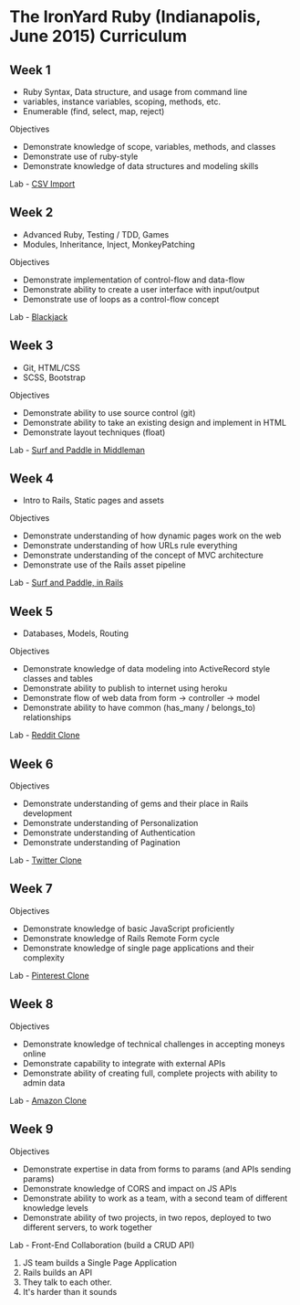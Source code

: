 The IronYard Ruby (Indianapolis, June 2015) Curriculum
============================

Week 1
------

-	Ruby Syntax, Data structure, and usage from command line
-	variables, instance variables, scoping, methods, etc.
-	Enumerable (find, select, map, reject)

Objectives

-	Demonstrate knowledge of scope, variables, methods, and classes
-	Demonstrate use of ruby-style
-	Demonstrate knowledge of data structures and modeling skills

Lab - [CSV Import](https://github.com/theironyard/rb-assignments/tree/master/projects/csv)

Week 2
------

-	Advanced Ruby, Testing / TDD, Games
-	Modules, Inheritance, Inject, MonkeyPatching

Objectives

-	Demonstrate implementation of control-flow and data-flow
-	Demonstrate ability to create a user interface with input/output
-	Demonstrate use of loops as a control-flow concept

Lab - [Blackjack](https://github.com/theironyard/rb-assignments/tree/master/projects/blackjack)

Week 3
------

-	Git, HTML/CSS
-	SCSS, Bootstrap

Objectives

-	Demonstrate ability to use source control (git)
-	Demonstrate ability to take an existing design and implement in HTML
-	Demonstrate layout techniques (float)

Lab - [Surf and Paddle in Middleman](https://github.com/theironyard/rb-assignments/tree/master/projects/surfandpaddle)

Week 4
------

-	Intro to Rails, Static pages and assets

Objectives

-	Demonstrate understanding of how dynamic pages work on the web
-	Demonstrate understanding of how URLs rule everything
-	Demonstrate understanding of the concept of MVC architecture
-	Demonstrate use of the Rails asset pipeline

Lab - [Surf and Paddle, in Rails](https://github.com/theironyard/rb-assignments/tree/master/projects/surfandpaddle-rails)

Week 5
------

-	Databases, Models, Routing

Objectives

-	Demonstrate knowledge of data modeling into ActiveRecord style classes and tables
-	Demonstrate ability to publish to internet using heroku
-	Demonstrate flow of web data from form -> controller -> model
-	Demonstrate ability to have common (has_many / belongs_to) relationships

Lab - [Reddit Clone](https://github.com/theironyard/rb-assignments/tree/master/projects/reddit)

Week 6
------

Objectives

-	Demonstrate understanding of gems and their place in Rails development
-	Demonstrate understanding of Personalization
-	Demonstrate understanding of Authentication
-	Demonstrate understanding of Pagination

Lab - [Twitter Clone](https://github.com/theironyard/rb-assignments/tree/master/projects/twitter)

Week 7
------

Objectives

-	Demonstrate knowledge of basic JavaScript proficiently
-	Demonstrate knowledge of Rails Remote Form cycle
-	Demonstrate knowledge of single page applications and their complexity

Lab - [Pinterest Clone](https://github.com/theironyard/rb-assignments/tree/master/projects/pinterest)

Week 8
------

Objectives

-	Demonstrate knowledge of technical challenges in accepting moneys online
-	Demonstrate capability to integrate with external APIs
-	Demonstrate ability of creating full, complete projects with ability to admin data

Lab - [Amazon Clone](https://github.com/theironyard/rb-assignments/tree/master/projects/amazon)

Week 9
------

Objectives

-	Demonstrate expertise in data from forms to params (and APIs sending params)
-	Demonstrate knowledge of CORS and impact on JS APIs
-	Demonstrate ability to work as a team, with a second team of different knowledge levels
-	Demonstrate ability of two projects, in two repos, deployed to two different servers, to work together

Lab - Front-End Collaboration (build a CRUD API)

1.	JS team builds a Single Page Application
2.	Rails builds an API
3.	They talk to each other.
4.	It's harder than it sounds
